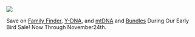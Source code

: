 ![](https://px.adentifi.com/Pixels?a_id=3976;uq=301020240249240751;)

Save on [Family Finder](https://www.familytreedna.com/products/family-finder), [Y-DNA](https://www.familytreedna.com/products/y-dna), and [mtDNA](https://www.familytreedna.com/products/mt-dna) and [Bundles](https://www.familytreedna.com/products/bundles) During Our Early Bird Sale! Now Through November24th.